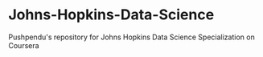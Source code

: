 # Johns-Hopkins-Data-Science
Pushpendu's repository for Johns Hopkins Data Science Specialization on Coursera
